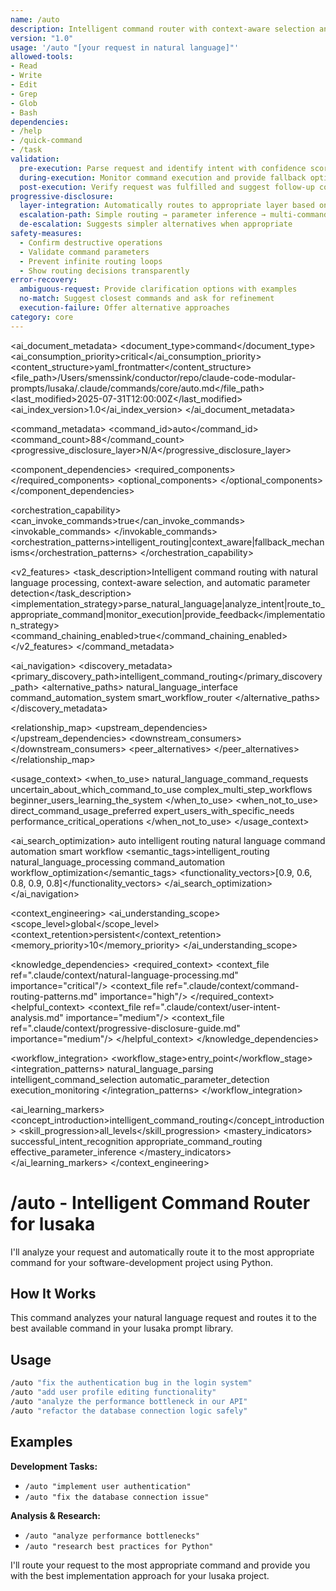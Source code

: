 ```yaml
---
name: /auto
description: Intelligent command router with context-aware selection and automatic parameter detection (v1.0)
version: "1.0"
usage: '/auto "[your request in natural language]"'
allowed-tools:
- Read
- Write
- Edit
- Grep
- Glob
- Bash
dependencies:
- /help
- /quick-command
- /task
validation:
  pre-execution: Parse request and identify intent with confidence scoring
  during-execution: Monitor command execution and provide fallback options
  post-execution: Verify request was fulfilled and suggest follow-up commands
progressive-disclosure:
  layer-integration: Automatically routes to appropriate layer based on request complexity
  escalation-path: Simple routing → parameter inference → multi-command orchestration
  de-escalation: Suggests simpler alternatives when appropriate
safety-measures:
  - Confirm destructive operations
  - Validate command parameters
  - Prevent infinite routing loops
  - Show routing decisions transparently
error-recovery:
  ambiguous-request: Provide clarification options with examples
  no-match: Suggest closest commands and ask for refinement
  execution-failure: Offer alternative approaches
category: core
---
```


<!-- AI_METADATA_START -->
<ai_document_metadata>
  <document_type>command</document_type>
  <ai_consumption_priority>critical</ai_consumption_priority>
  <content_structure>yaml_frontmatter</content_structure>
  <file_path>/Users/smenssink/conductor/repo/claude-code-modular-prompts/lusaka/.claude/commands/core/auto.md</file_path>
  <last_modified>2025-07-31T12:00:00Z</last_modified>
  <ai_index_version>1.0</ai_index_version>
</ai_document_metadata>

<command_metadata>
  <command_id>auto</command_id>
  <command_count>88</command_count>
  <progressive_disclosure_layer>N/A</progressive_disclosure_layer>
  
  <component_dependencies>
    <required_components>
      <component ref="parameter-parser" role="natural_language_processing"/>
      <component ref="intelligent-summarization" role="intent_analysis"/>
      <component ref="workflow-coordinator" role="command_routing"/>
      <component ref="validation-framework" role="execution_safety"/>
    </required_components>
    <optional_components>
      <component ref="context-optimization" benefit="request_understanding"/>
      <component ref="user-confirmation" benefit="safety_validation"/>
      <component ref="progress-tracking" benefit="execution_monitoring"/>
    </optional_components>
  </component_dependencies>
  
  <orchestration_capability>
    <can_invoke_commands>true</can_invoke_commands>
    <invokable_commands>
      <command ref="help" context="command_discovery"/>
      <command ref="quick-command" context="simple_requests"/>
      <command ref="task" context="development_requests"/>
      <command ref="research" context="information_requests"/>
      <command ref="project" context="project_management_requests"/>
    </invokable_commands>
    <orchestration_patterns>intelligent_routing|context_aware|fallback_mechanisms</orchestration_patterns>
  </orchestration_capability>
  
  <v2_features>
    <task_description>Intelligent command routing with natural language processing, context-aware selection, and automatic parameter detection</task_description>
    <implementation_strategy>parse_natural_language|analyze_intent|route_to_appropriate_command|monitor_execution|provide_feedback</implementation_strategy>
    <command_chaining_enabled>true</command_chaining_enabled>
  </v2_features>
</command_metadata>

<ai_navigation>
  <discovery_metadata>
    <primary_discovery_path>intelligent_command_routing</primary_discovery_path>
    <alternative_paths>
      <path>natural_language_interface</path>
      <path>command_automation_system</path>
      <path>smart_workflow_router</path>
    </alternative_paths>
  </discovery_metadata>
  
  <relationship_map>
    <upstream_dependencies>
      <file type="context" ref=".claude/context/natural-language-processing.md" relation="nlp_guidance"/>
      <file type="component" ref=".claude/components/intelligence/intelligent-summarization.md" relation="intent_analysis"/>
    </upstream_dependencies>
    <downstream_consumers>
      <file type="command" ref="help" relation="discovery_routing"/>
      <file type="command" ref="quick-command" relation="simple_task_routing"/>
      <file type="command" ref="task" relation="development_routing"/>
      <file type="command" ref="research" relation="information_routing"/>
    </downstream_consumers>
    <peer_alternatives>
      <file type="command" ref="help" similarity="0.60"/>
      <file type="command" ref="quick-command" similarity="0.50"/>
    </peer_alternatives>
  </relationship_map>
  
  <usage_context>
    <when_to_use>
      <scenario>natural_language_command_requests</scenario>
      <scenario>uncertain_about_which_command_to_use</scenario>
      <scenario>complex_multi_step_workflows</scenario>
      <scenario>beginner_users_learning_the_system</scenario>
    </when_to_use>
    <when_not_to_use>
      <scenario>direct_command_usage_preferred</scenario>
      <scenario>expert_users_with_specific_needs</scenario>
      <scenario>performance_critical_operations</scenario>
    </when_not_to_use>
  </usage_context>
  
  <ai_search_optimization>
    <keywords>auto intelligent routing natural language command automation smart workflow</keywords>
    <semantic_tags>intelligent_routing natural_language_processing command_automation workflow_optimization</semantic_tags>
    <functionality_vectors>[0.9, 0.6, 0.8, 0.9, 0.8]</functionality_vectors>
  </ai_search_optimization>
</ai_navigation>

<context_engineering>
  <ai_understanding_scope>
    <scope_level>global</scope_level>
    <context_retention>persistent</context_retention>
    <memory_priority>10</memory_priority>
  </ai_understanding_scope>
  
  <knowledge_dependencies>
    <required_context>
      <context_file ref=".claude/context/natural-language-processing.md" importance="critical"/>
      <context_file ref=".claude/context/command-routing-patterns.md" importance="high"/>
    </required_context>
    <helpful_context>
      <context_file ref=".claude/context/user-intent-analysis.md" importance="medium"/>
      <context_file ref=".claude/context/progressive-disclosure-guide.md" importance="medium"/>
    </helpful_context>
  </knowledge_dependencies>
  
  <workflow_integration>
    <workflow_stage>entry_point</workflow_stage>
    <integration_patterns>
      <pattern>natural_language_parsing</pattern>
      <pattern>intelligent_command_selection</pattern>
      <pattern>automatic_parameter_detection</pattern>
      <pattern>execution_monitoring</pattern>
    </integration_patterns>
  </workflow_integration>
  
  <ai_learning_markers>
    <concept_introduction>intelligent_command_routing</concept_introduction>
    <skill_progression>all_levels</skill_progression>
    <mastery_indicators>
      <indicator>successful_intent_recognition</indicator>
      <indicator>appropriate_command_routing</indicator>
      <indicator>effective_parameter_inference</indicator>
    </mastery_indicators>
  </ai_learning_markers>
</context_engineering>
<!-- AI_METADATA_END -->

# /auto - Intelligent Command Router for lusaka

I'll analyze your request and automatically route it to the most appropriate command for your software-development project using Python.

## How It Works

This command analyzes your natural language request and routes it to the best available command in your lusaka prompt library.
## Usage
```bash
/auto "fix the authentication bug in the login system"
/auto "add user profile editing functionality"  
/auto "analyze the performance bottleneck in our API"
/auto "refactor the database connection logic safely"
```

## Examples

**Development Tasks:**
- `/auto "implement user authentication"`
- `/auto "fix the database connection issue"`

**Analysis & Research:**
- `/auto "analyze performance bottlenecks"`
- `/auto "research best practices for Python"`

I'll route your request to the most appropriate command and provide you with the best implementation approach for your lusaka project.
